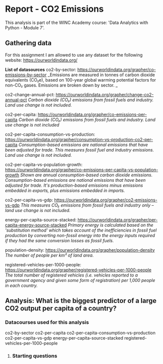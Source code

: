 <!--  
Please formulate an answer to the following three questions in your report:
     1. What is the biggest predictor of a large CO2 output per capita of a country?
     2. which countries are making the biggest strides in decreasing CO2 output?
     3. which non-fossil fuel energy technology will have the best price in the future? 
-->

# Report - CO2 Emissions
This analysis is part of the WINC Academy course: 'Data Analytics with Python - Module 7'.

## Gathering data
For this assignment I am allowed to use any dataset for the following website: https://ourworldindata.org/

__List of datasources__
co2-by-sector: https://ourworldindata.org/grapher/co-emissions-by-sector
_Emissions are measured in tonnes of carbon dioxide equivalents (CO₂e), based on 100-year global warming potential factors for non-CO₂ gases. Emissions are broken down by sector. _

co2-change-annual-pct: https://ourworldindata.org/grapher/change-co2-annual-pct
_Carbon dioxide (CO₂) emissions from fossil fuels and industry. Land use change is not included._

co2-per-capita: https://ourworldindata.org/grapher/co-emissions-per-capita
_Carbon dioxide (CO₂) emissions from fossil fuels and industry. Land use change is not included_

co2-per-capita-consumption-vs-production: https://ourworldindata.org/grapher/consumption-vs-production-co2-per-capita
_Consumption-based emissions are national emissions that have been adjusted for trade. This measures fossil fuel and industry emissions. Land use change is not included._

co2-per-capita-vs-population-growth: https://ourworldindata.org/grapher/co-emissions-per-capita-vs-population-growth
_Shown are annual consumption-based carbon dioxide emissions. Consumption-based emissions are national emissions that have been adjusted for trade. It's production-based emissions minus emissions embedded in exports, plus emissions embedded in imports._

co2-per-capita-vs-gdp: https://ourworldindata.org/grapher/co2-emissions-vs-gdp
_This measures CO₂ emissions from fossil fuels and industry only – land use change is not included._

energy-per-capita-source-stacked: https://ourworldindata.org/grapher/per-capita-energy-source-stacked
_Primary energy is calculated based on the 'substitution method' which takes account of the inefficiencies in fossil fuel production by converting non-fossil energy into the energy inputs required if they had the same conversion losses as fossil fuels._

population-density: https://ourworldindata.org/grapher/population-density
_The number of people per km² of land area._

registered-vehicles-per-1000-people: https://ourworldindata.org/grapher/registered-vehicles-per-1000-people
_The total number of registered vehicles (i.e. vehicles reported to a government agency and given some form of registration) per 1,000 people in each country._


## Analysis: What is the biggest predictor of a large CO2 output per capita of a country?

### Datacourses used for this analysis
co2-by-sector
co2-per-capita
co2-per-capita-consumption-vs-production
co2-per-capita-vs-gdp
energy-per-capita-source-stacked
registered-vehicles-per-1000-people

1. ### **Starting questions**